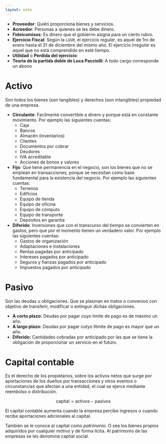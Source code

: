 ```yaml
---
layout: note
---
```


* **Proveedor**: Quién proporciona bienes y servicios.
* **Acreedor**: Personas a quienes se les debe dinero.
* **Fideicomisos**: Es dinero que el gobierno asigna para un cierto rubro.
* **Ejercicio Fiscal**: Según la `LGSM`, el ejercicio *regular*, es aquel de 1ro de enero hasta el 31 de diciembre del mismo año. El ejercicio *irregular* es aquel que no está comprendido en este tiempo.
* **Utilidad** o **Perdida del ejercicio**:
* **Teoria de la partida doble de Luca Pacciolli**: A todo cargo corresponde un abono
# Activo
Son todos los bienes (son tangibles) y derechos (son intangibles) propiedad de una empresa.

* **Circulante**: Facilmente convertible a dinero y porque está en constante movimiento. Por ejemplo las siguientes cuentas: 
	* Caja
	* Bancos
	* Almacén (inventarios)
	* Clientes
	* Documentos por cobrar
	* Deudores
	* IVA acreditable
	* Acciones de bonos y valores
* **Fijo**: Que tiene permanencia en el negocio, son los bienes que no se emplean en transacciones, porque se necesitan como base fundamental para la existencia del negocio. Por ejemplo las siguientes cuentas:
	* Terrenos
	* Edificios
	* Equipo de tienda
	* Equipo de oficina
	* Equipo de cómputo
	* Equipo de transporte
	* Depósitos en garantía
* **Diferido**: Inversiones que con el transcurso del tiempo se convierten en gastos, pero que por el momento tienen un verdadero valor. Por ejemplo las siguientes cuentas:
	* Gastos de organización
	* Adaptaciones e instalaciones
	* Rentas pagadas por anticipado
	* Intereses pagados por anticipado
	* Seguros y fianzas pagados por anticipado
	* Impuestos pagados por anticipado

# Pasivo
Son las deudas u obligaciones. Que se plasman en tratos o convenios con objetivo de transferir, modificar o extinguir dichas obligaciones.

* **A corto plazo:** Deudas por pagar cuyo límite de pago es de máximo un año.
* **A largo plazo:** Deudas por pagar cutyo lítmite de pago es mayor que un año.
* **Diferido:** Cantidades cobradas por anticipado por las que se tiene la obligación de proporcionar un servicio en el futuro.

# Capital contable
Es el derecho de los propietarios, sobre los activos netos que surge por aportaciones de los dueños por transacciones y otros eventos o circunstancias que afectan a una entidad, el cual se ejerce mediante reembolso o distribución.

$$\text{capital}=\text{activos}-\text{pasivos}$$


El capital contable aumenta cuando la empresa percibe ingresos o cuando recibe aportaciones adicionales al capital.

También se le conoce al capital como *patrimonio*. O sea los bienes propios adquiridos por cualquier mótivo y de forma lícita. Al patrimonio de las empresas se les denomina captial social.